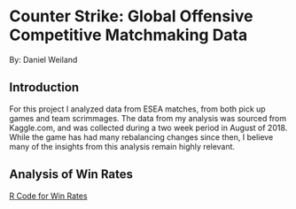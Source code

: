 # Counter Strike: Global Offensive Competitive Matchmaking Data
By: Daniel Weiland

## Introduction
For this project I analyzed data from ESEA matches, from both pick up games and team scrimmages.  The data from my analysis was sourced from 
Kaggle.com, and was collected during a two week period in August of 2018.  While the game has had many rebalancing changes since then, I believe many 
of the insights from this analysis remain highly relevant.   
  
## Analysis of Win Rates
[R Code for Win Rates](WinRates.r)
